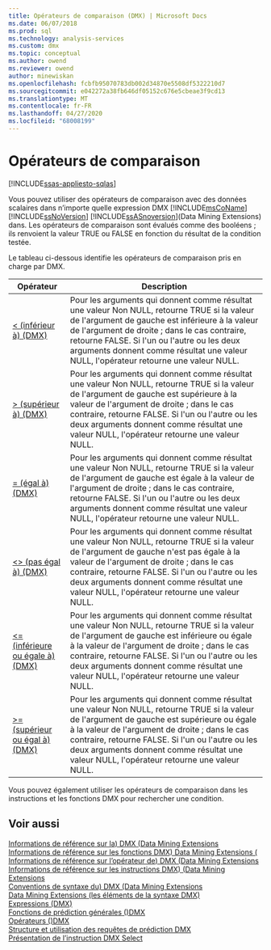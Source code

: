 ```yaml
---
title: Opérateurs de comparaison (DMX) | Microsoft Docs
ms.date: 06/07/2018
ms.prod: sql
ms.technology: analysis-services
ms.custom: dmx
ms.topic: conceptual
ms.author: owend
ms.reviewer: owend
author: minewiskan
ms.openlocfilehash: fcbfb95070783db002d34870e5508df5322210d7
ms.sourcegitcommit: e042272a38fb646df05152c676e5cbeae3f9cd13
ms.translationtype: MT
ms.contentlocale: fr-FR
ms.lasthandoff: 04/27/2020
ms.locfileid: "68008199"
---
```

# <a name="operators---comparison"></a>Opérateurs de comparaison
[!INCLUDE[ssas-appliesto-sqlas](../includes/ssas-appliesto-sqlas.md)]

  Vous pouvez utiliser des opérateurs de comparaison avec des données scalaires dans n’importe quelle expression DMX [!INCLUDE[msCoName](../includes/msconame-md.md)] [!INCLUDE[ssNoVersion](../includes/ssnoversion-md.md)] [!INCLUDE[ssASnoversion](../includes/ssasnoversion-md.md)](Data Mining Extensions) dans. Les opérateurs de comparaison sont évalués comme des booléens ; ils renvoient la valeur TRUE ou FALSE en fonction du résultat de la condition testée.  
  
 Le tableau ci-dessous identifie les opérateurs de comparaison pris en charge par DMX.  
  
|Opérateur|Description|  
|--------------|-----------------|  
|[&#60; &#40;inférieur à&#41; &#40;DMX&#41;](../dmx/less-than-dmx.md)|Pour les arguments qui donnent comme résultat une valeur Non NULL, retourne TRUE si la valeur de l'argument de gauche est inférieure à la valeur de l'argument de droite ; dans le cas contraire, retourne FALSE. Si l'un ou l'autre ou les deux arguments donnent comme résultat une valeur NULL, l'opérateur retourne une valeur NULL.|  
|[&#62; &#40;supérieur à&#41; &#40;DMX&#41;](../dmx/greater-than-dmx.md)|Pour les arguments qui donnent comme résultat une valeur Non NULL, retourne TRUE si la valeur de l'argument de gauche est supérieure à la valeur de l'argument de droite ; dans le cas contraire, retourne FALSE. Si l'un ou l'autre ou les deux arguments donnent comme résultat une valeur NULL, l'opérateur retourne une valeur NULL.|  
|[= &#40;égal à&#41; &#40;DMX&#41;](../dmx/equal-to-dmx.md)|Pour les arguments qui donnent comme résultat une valeur Non NULL, retourne TRUE si la valeur de l'argument de gauche est égale à la valeur de l'argument de droite ; dans le cas contraire, retourne FALSE. Si l'un ou l'autre ou les deux arguments donnent comme résultat une valeur NULL, l'opérateur retourne une valeur NULL.|  
|[&#60;&#62; &#40;pas égal à&#41; &#40;DMX&#41;](../dmx/not-equal-to-dmx.md)|Pour les arguments qui donnent comme résultat une valeur Non NULL, retourne TRUE si la valeur de l'argument de gauche n'est pas égale à la valeur de l'argument de droite ; dans le cas contraire, retourne FALSE. Si l'un ou l'autre ou les deux arguments donnent comme résultat une valeur NULL, l'opérateur retourne une valeur NULL.|  
|[&#60;= &#40;inférieure ou égale à&#41; &#40;DMX&#41;](../dmx/less-than-or-equal-to-dmx.md)|Pour les arguments qui donnent comme résultat une valeur Non NULL, retourne TRUE si la valeur de l'argument de gauche est inférieure ou égale à la valeur de l'argument de droite ; dans le cas contraire, retourne FALSE. Si l'un ou l'autre ou les deux arguments donnent comme résultat une valeur NULL, l'opérateur retourne une valeur NULL.|  
|[&#62;= &#40;supérieur ou égal à&#41; &#40;DMX&#41;](../dmx/greater-than-or-equal-to-dmx.md)|Pour les arguments qui donnent comme résultat une valeur Non NULL, retourne TRUE si la valeur de l'argument de gauche est supérieure ou égale à la valeur de l'argument de droite ; dans le cas contraire, retourne FALSE. Si l'un ou l'autre ou les deux arguments donnent comme résultat une valeur NULL, l'opérateur retourne une valeur NULL.|  
  
 Vous pouvez également utiliser les opérateurs de comparaison dans les instructions et les fonctions DMX pour rechercher une condition.  
  
## <a name="see-also"></a>Voir aussi  
 [Informations de référence sur la&#41; DMX &#40;Data Mining Extensions](../dmx/data-mining-extensions-dmx-reference.md)   
 [Informations de référence sur les fonctions DMX&#41; Data Mining Extensions &#40;](../dmx/data-mining-extensions-dmx-function-reference.md)   
 [Informations de référence sur l’opérateur de&#41; DMX &#40;Data Mining Extensions](../dmx/data-mining-extensions-dmx-operator-reference.md)   
 [Informations de référence sur les instructions DMX&#41; &#40;Data Mining Extensions](../dmx/data-mining-extensions-dmx-statements.md)   
 [Conventions de syntaxe du&#41; DMX &#40;Data Mining Extensions](../dmx/data-mining-extensions-dmx-syntax-conventions.md)   
 [Data Mining Extensions &#40;les éléments de la syntaxe DMX&#41;](../dmx/data-mining-extensions-dmx-syntax-elements.md)   
 [Expressions &#40;DMX&#41;](../dmx/expressions-dmx.md)   
 [Fonctions de prédiction générales &#40;&#41;DMX](../dmx/general-prediction-functions-dmx.md)   
 [Opérateurs &#40;&#41;DMX](../dmx/operators-dmx.md)   
 [Structure et utilisation des requêtes de prédiction DMX](../dmx/structure-and-usage-of-dmx-prediction-queries.md)   
 [Présentation de l’instruction DMX Select](../dmx/understanding-the-dmx-select-statement.md)  
  
  
